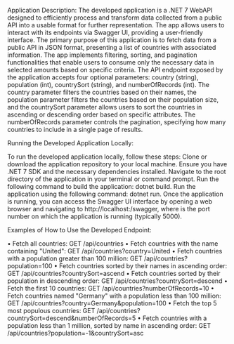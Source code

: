 Application Description:
The developed application is a .NET 7 WebAPI designed to efficiently process and transform data collected from a public API into a usable format for further representation. The app allows users to interact with its endpoints via Swagger UI, providing a user-friendly interface. The primary purpose of this application is to fetch data from a public API in JSON format, presenting a list of countries with associated information. The app implements filtering, sorting, and pagination functionalities that enable users to consume only the necessary data in selected amounts based on specific criteria.
The API endpoint exposed by the application accepts four optional parameters: country (string), population (int), countrySort (string), and numberOfRecords (int). The country parameter filters the countries based on their names, the population parameter filters the countries based on their population size, and the countrySort parameter allows users to sort the countries in ascending or descending order based on specific attributes. The numberOfRecords parameter controls the pagination, specifying how many countries to include in a single page of results.

Running the Developed Application Locally:

To run the developed application locally, follow these steps:
Clone or download the application repository to your local machine.
Ensure you have .NET 7 SDK and the necessary dependencies installed.
Navigate to the root directory of the application in your terminal or command prompt.
Run the following command to build the application: dotnet build.
Run the application using the following command: dotnet run.
Once the application is running, you can access the Swagger UI interface by opening a web browser and navigating to http://localhost:<PORT>/swagger, where <PORT> is the port number on which the application is running (typically 5000).

Examples of How to Use the Developed Endpoint:

•	Fetch all countries: GET /api/countries
•	Fetch countries with the name containing "United": GET /api/countries?country=United
•	Fetch countries with a population greater than 100 million: GET /api/countries?population=100
•	Fetch countries sorted by their names in ascending order: GET /api/countries?countrySort=ascend
•	Fetch countries sorted by their population in descending order: GET /api/countries?countrySort=descend
•	Fetch the first 10 countries: GET /api/countries?numberOfRecords=10
•	Fetch countries named "Germany" with a population less than 100 million: GET /api/countries?country=Germany&population=100
•	Fetch the top 5 most populous countries: GET /api/countries?countrySort=descend&numberOfRecords=5
•	Fetch countries with a population less than 1 million, sorted by name in ascending order: GET /api/countries?population=-1&countrySort=asc
